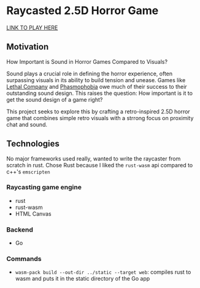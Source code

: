 # Raycasted 2.5D Horror Game

[LINK TO PLAY HERE](#)

## Motivation

How Important is Sound in Horror Games Compared to Visuals?

Sound plays a crucial role in defining the horror experience, often surpassing visuals in its ability to build tension and unease. Games like [Lethal Company](https://store.steampowered.com/app/1966720/Lethal_Company/) and [Phasmophobia](https://store.steampowered.com/app/739630/Phasmophobia/) owe much of their success to their outstanding sound design. This raises the question: How important is it to get the sound design of a game right?

This project seeks to explore this by crafting a retro-inspired 2.5D horror game that combines simple retro visuals with a strrong focus on proximity chat and sound. 

## Technologies
No major frameworks used really, wanted to write the raycaster from scratch in rust. Chose Rust because I liked the `rust-wasm` api compared to c++'s `emscripten`

### Raycasting game engine
- rust
- rust-wasm
- HTML Canvas

### Backend
- Go

### Commands
* `wasm-pack build --out-dir ../static --target web`: compiles rust to wasm and puts it in the static directory of the Go app
